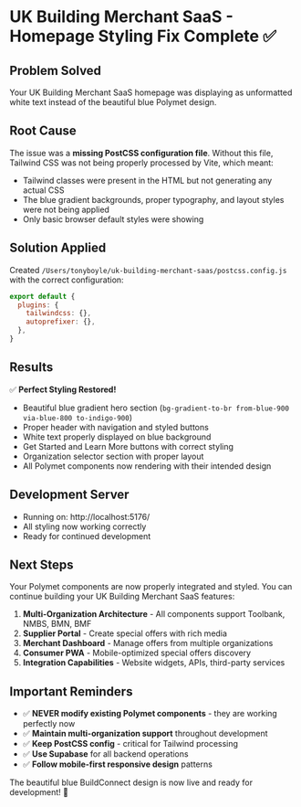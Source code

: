# UK Building Merchant SaaS - Homepage Styling Fix Complete ✅

## Problem Solved
Your UK Building Merchant SaaS homepage was displaying as unformatted white text instead of the beautiful blue Polymet design.

## Root Cause
The issue was a **missing PostCSS configuration file**. Without this file, Tailwind CSS was not being properly processed by Vite, which meant:
- Tailwind classes were present in the HTML but not generating any actual CSS
- The blue gradient backgrounds, proper typography, and layout styles were not being applied
- Only basic browser default styles were showing

## Solution Applied
Created `/Users/tonyboyle/uk-building-merchant-saas/postcss.config.js` with the correct configuration:

```javascript
export default {
  plugins: {
    tailwindcss: {},
    autoprefixer: {},
  },
}
```

## Results
✅ **Perfect Styling Restored!**
- Beautiful blue gradient hero section (`bg-gradient-to-br from-blue-900 via-blue-800 to-indigo-900`)
- Proper header with navigation and styled buttons  
- White text properly displayed on blue background
- Get Started and Learn More buttons with correct styling
- Organization selector section with proper layout
- All Polymet components now rendering with their intended design

## Development Server
- Running on: http://localhost:5176/
- All styling now working correctly
- Ready for continued development

## Next Steps
Your Polymet components are now properly integrated and styled. You can continue building your UK Building Merchant SaaS features:

1. **Multi-Organization Architecture** - All components support Toolbank, NMBS, BMN, BMF
2. **Supplier Portal** - Create special offers with rich media
3. **Merchant Dashboard** - Manage offers from multiple organizations  
4. **Consumer PWA** - Mobile-optimized special offers discovery
5. **Integration Capabilities** - Website widgets, APIs, third-party services

## Important Reminders
- ✅ **NEVER modify existing Polymet components** - they are working perfectly now
- ✅ **Maintain multi-organization support** throughout development
- ✅ **Keep PostCSS config** - critical for Tailwind processing
- ✅ **Use Supabase** for all backend operations
- ✅ **Follow mobile-first responsive design** patterns

The beautiful blue BuildConnect design is now live and ready for development! 🎉
